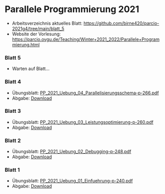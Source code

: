 # Parallele Programmierung 2021
- Arbeitsverzeichnis aktuelles Blatt: https://github.com/birne420/parcio-2021g4/tree/main/blatt_5
- Website der Vorlesung: https://parcio.ovgu.de/Teaching/Winter+2021_2022/Parallele+Programmierung.html
### Blatt 5
- Warten auf Blatt...
### Blatt 4
- Übungsblatt: [PP_2021_Uebung_04_Parallelisierungsschema-p-266.pdf](https://parcio.ovgu.de/parcio_media/Teaching/Winter+2021_2022/Parallele+Programmierung/PP_2021_Uebung_04_Parallelisierungsschema-p-266.pdf)
- Abgabe: [Download](https://github.com/birne420/parcio-2021g4/blob/main/blatt_4/_abgabe/GoepfertWelzerDavidBirnbaum.tar.gz?raw=true)
### Blatt 3
- Übungsblatt: [PP_2021_Uebung_03_Leistungsoptimierung-p-260.pdf](https://parcio.ovgu.de/parcio_media/Teaching/Winter+2021_2022/Parallele+Programmierung/PP_2021_Uebung_03_Leistungsoptimierung-p-260.pdf)
- Abgabe: [Download](https://github.com/birne420/parcio-2021g4/blob/main/blatt_3/_abgabe/GoepfertWelzerDavidBirnbaum.tar.gz?raw=true)
### Blatt 2
- Übungsblatt: [PP_2021_Uebung_02_Debugging-p-248.pdf](https://parcio.ovgu.de/parcio_media/Teaching/Winter+2021_2022/Parallele+Programmierung/PP_2021_Uebung_02_Debugging-p-248.pdf)
- Abgabe: [Download](https://github.com/birne420/parcio-2021g4/blob/main/blatt_2/_abgabe/GoepfertWelzerDavidBirnbaum.tar.gz?raw=true)
### Blatt 1
- Übungsblatt: [PP_2021_Uebung_01_Einfuehrung-p-240.pdf](https://parcio.ovgu.de/parcio_media/Teaching/Winter+2021_2022/Parallele+Programmierung/PP_2021_Uebung_01_Einfuehrung-p-240.pdf)
- Abgabe: [Download](https://github.com/birne420/parcio-2021g4/blob/main/blatt_1/_abgabe/GoepfertWelzerDavidBirnbaum.tar.gz?raw=true)
